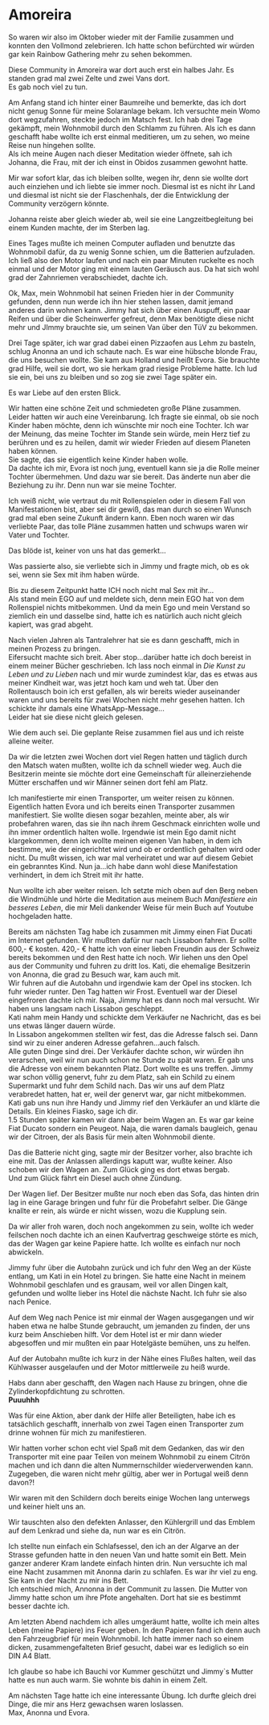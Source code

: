 # Amoreira

So waren wir also im Oktober wieder mit der Familie zusammen und konnten den Vollmond zelebrieren. Ich hatte schon befürchted wir würden gar kein Rainbow Gathering mehr zu sehen bekommen.   

Diese Community in Amoreira war dort auch erst ein halbes Jahr. Es standen grad mal zwei Zelte und zwei Vans dort.  
Es gab noch viel zu tun.  

Am Anfang stand ich hinter einer Baumreihe und bemerkte, das ich dort nicht genug Sonne für meine Solaranlage bekam. Ich versuchte mein Womo dort wegzufahren, steckte jedoch im Matsch fest. Ich hab drei Tage gekämpft, mein Wohnmobil durch den Schlamm zu führen. Als ich es dann geschafft habe wollte ich erst einmal meditieren, um zu sehen, wo meine Reise nun hingehen sollte.  
Als ich meine Augen nach dieser Meditation wieder öffnete, sah ich Johanna, die Frau, mit der ich einst in Obidos zusammen gewohnt hatte.  

Mir war sofort klar, das ich bleiben sollte, wegen ihr, denn sie wollte dort auch einziehen und ich liebte sie immer noch. Diesmal ist es nicht ihr Land und diesmal ist nicht sie der Flaschenhals, der die Entwicklung der Community verzögern könnte.   

Johanna reiste aber gleich wieder ab, weil sie eine Langzeitbegleitung bei einem Kunden machte, der im Sterben lag.  

Eines Tages mußte ich meinen Computer aufladen und benutzte das Wohnmobil dafür, da zu wenig Sonne schien, um die Batterien aufzuladen. Ich ließ also den Motor laufen und nach ein paar Minuten ruckelte es noch einmal und der Motor ging mit einem lauten Geräusch aus. Da hat sich wohl grad der Zahnriemen verabschiedet, dachte ich.  

Ok, Max, mein Wohnmobil hat seinen Frieden hier in der Community gefunden, denn nun werde ich ihn hier stehen lassen, damit jemand anderes darin wohnen kann. Jimmy hat sich über einen Auspuff, ein paar Reifen und über die Scheinwerfer gefreut, denn Max benötigte diese nicht mehr und JImmy brauchte sie, um seinen Van über den TüV zu bekommen.  

Drei Tage später, ich war grad dabei einen Pizzaofen aus Lehm zu basteln, schlug Anonna an und ich schaute nach. Es war eine hübsche blonde Frau, die uns besuchen wollte. Sie kam aus Holland und heißt Evora. Sie brauchte grad Hilfe, weil sie dort, wo sie herkam grad riesige Probleme hatte. Ich lud sie ein, bei uns zu bleiben und so zog sie zwei Tage später ein.  

Es war Liebe auf den ersten Blick.  

Wir hatten eine schöne Zeit und schmiedeten große Pläne zusammen. Leider hatten wir auch eine Vereinbarung. Ich fragte sie einmal, ob sie noch Kinder haben möchte, denn ich wünschte mir noch eine Tochter. Ich war der Meinung, das meine Tochter im Stande sein würde, mein Herz tief zu berühren und es zu heilen, damit wir wieder Frieden auf diesem Planeten haben können.  
Sie sagte, das sie eigentlich keine Kinder haben wolle.  
Da dachte ich mir, Evora ist noch jung, eventuell kann sie ja die Rolle meiner Tochter übermehmen. Und dazu war sie bereit. Das änderte nun aber die Beziehung zu ihr. Denn nun war sie meine Tochter.  

Ich weiß nicht, wie vertraut du mit Rollenspielen oder in diesem Fall von Manifestationen bist, aber sei dir gewiß, das man durch so einen Wunsch grad mal eben seine Zukunft ändern kann. Eben noch waren wir das verliebte Paar, das tolle Pläne zusammen hatten und schwups waren wir Vater und Tochter.  

Das blöde ist, keiner von uns hat das gemerkt...

Was passierte also, sie verliebte sich in Jimmy und fragte mich, ob es ok sei, wenn sie Sex mit ihm haben würde.  

Bis zu diesem Zeitpunkt hatte ICH noch nicht mal Sex mit ihr...  
Als stand mein EGO auf und meldete sich, denn mein EGO hat von dem Rollenspiel nichts mitbekommen. Und da mein Ego und mein Verstand so ziemlich ein und dasselbe sind, hatte ich es natürlich auch nicht gleich kapiert, was grad abgeht.  

Nach vielen Jahren als Tantralehrer hat sie es dann geschafft, mich in meinen Prozess zu bringen.  
Eifersucht machte sich breit. Aber stop...darüber hatte ich doch bereist in einem meiner Bücher geschrieben. Ich lass noch einmal in *Die Kunst zu Leben und zu Lieben* nach und mir wurde zumindest klar, das es etwas aus meiner Kindheit war, was jetzt hoch kam und weh tat. Über den Rollentausch boin ich erst gefallen, als wir bereits wieder auseinander waren und uns bereits für zwei Wochen nicht mehr gesehen hatten. Ich schickte ihr damals eine WhatsApp-Message...  
Leider hat sie diese nicht gleich gelesen.  

Wie dem auch sei. Die geplante Reise zusammen fiel aus und ich reiste alleine weiter.  

Da wir die letzten zwei Wochen dort viel Regen hatten und täglich durch den Matsch waten mußten, wollte ich da schnell wieder weg. Auch die Besitzerin meinte sie möchte dort eine Gemeinschaft für alleinerziehende Mütter erschaffen und wir Männer seinen dort fehl am Platz.  

Ich manifestierte mir einen Transporter, um weiter reisen zu können.  
Eigentlich hatten Evora und ich bereits einen Transporter zusammen manifestiert. Sie wollte diesen sogar bezahlen, meinte aber, als wir probefahren waren, das sie ihn nach ihrem Geschmack einrichten wolle und ihn immer ordentlich halten wolle. Irgendwie ist mein Ego damit nicht klargekommen, denn ich wollte meinen eigenen Van haben, in dem ich bestimme, wie der eingerichtet wird und ob er ordentlich gehalten wird oder nicht. Du mußt wissen, ich war mal verheiratet und war auf diesem Gebiet ein gebranntes Kind. Nun ja...ich habe dann wohl diese Manifestation verhindert, in dem ich Streit mit ihr hatte.  

Nun wollte ich aber weiter reisen. Ich setzte mich oben auf den Berg neben die Windmühle und hörte die Meditation aus meinem Buch *Manifestiere ein besseres Leben*, die mir Meli dankender Weise für mein Buch auf Youtube hochgeladen hatte.

Bereits am nächsten Tag habe ich zusammen mit Jimmy einen Fiat Ducati im Internet gefunden. Wir mußten dafür nur nach Lissabon fahren. Er sollte 600,- € kosten. 420,- € hatte ich von einer lieben Freundin aus der Schweiz bereits bekommen und den Rest hatte ich noch. Wir liehen uns den Opel aus der Community und fuhren zu dritt los. Kati, die ehemalige Besitzerin von Anonna, die grad zu Besuch war, kam auch mit.  
Wir fuhren auf die Autobahn und irgendwie kam der Opel ins stocken. Ich fuhr wieder runter. Den Tag hatten wir Frost. Eventuell war der Diesel eingefroren dachte ich mir. Naja, Jimmy hat es dann noch mal versucht. Wir haben uns langsam nach Lissabon geschleppt.  
Kati nahm mein Handy und schickte dem Verkäufer ne Nachricht, das es bei uns etwas länger dauern würde.  
In Lissabon angekommen stellten wir fest, das die Adresse falsch sei. Dann sind wir zu einer anderen Adresse gefahren...auch falsch.  
Alle guten Dinge sind drei. Der Verkäufer dachte schon, wir würden ihn verarschen, weil wir nun auch schon ne Stunde zu spät waren. Er gab uns die Adresse von einem bekannten Platz. Dort wollte es uns treffen. Jimmy war schon völlig genervt, fuhr zu dem Platz, sah ein Schild zu einem Supermarkt und fuhr dem Schild nach. Das wir uns auf dem Platz verabredet hatten, hat er, weil der genervt war, gar nicht mitbekommen.  
Kati gab uns nun ihre Handy und Jimmy rief den Verkäufer an und klärte die Details. Ein kleines Fiasko, sage ich dir.  
1.5 Stunden später kamen wir dann aber beim Wagen an. Es war gar keine Fiat Ducato sondern ein Peugeot. Naja, die waren damals baugleich, genau wir der Citroen, der als Basis für mein alten Wohnmobil diente.  

Das die Batterie nicht ging, sagte mir der Besitzer vorher, also brachte ich eine mit. Das der Anlassen allerdings kaputt war, wußte keiner. Also schoben wir den Wagen an. Zum Glück ging es dort etwas bergab.  
Und zum Glück fährt ein Diesel auch ohne Zündung.  

Der Wagen lief. Der Besitzer mußte nur noch eben das Sofa, das hinten drin lag in eine Garage bringen und fuhr für die Probefahrt selber. Die Gänge knallte er rein, als würde er nicht wissen, wozu die Kupplung sein.  

Da wir aller froh waren, doch noch angekommen zu sein, wollte ich weder feilschen noch dachte ich an einen Kaufvertrag geschweige störte es mich, das der Wagen gar keine Papiere hatte. Ich wollte es einfach nur noch abwickeln.  

Jimmy fuhr über die Autobahn zurück und ich fuhr den Weg an der Küste entlang, um Kati in ein Hotel zu bringen. Sie hatte eine Nacht in meinem Wohnmobil geschlafen und es grausam, weil vor allen Dingen kalt, gefunden und wollte lieber ins Hotel die nächste Nacht. Ich fuhr sie also nach Penice.  

Auf dem Weg nach Penice ist mir einmal der Wagen ausgegangen und wir haben etwa ne halbe Stunde gebraucht, um jemanden zu finden, der uns kurz beim Anschieben hilft. Vor dem Hotel ist er mir dann wieder abgesoffen und mir mußten ein paar Hotelgäste bemühen, uns zu helfen.  

Auf der Autobahn mußte ich kurz in der Nähe eines Flußes halten, weil das Kühlwasser ausgelaufen und der Motor mittlerweile zu heiß wurde.  

Habs dann aber geschafft, den Wagen nach Hause zu bringen, ohne die Zylinderkopfdichtung zu schrotten.  
**Puuuhhh**  

Was für eine Aktion, aber dank der Hilfe aller Beteiligten, habe ich es tatsächlich geschafft, innerhalb von zwei Tagen einen Transporter zum drinne wohnen für mich zu manifestieren.  

Wir hatten vorher schon echt viel Spaß mit dem Gedanken, das wir den Transporter mit eine paar Teilen von meinem Wohnmobil zu einem Citrön machen und ich dann die alten Nummernschilder wiederverwenden kann. Zugegeben, die waren nicht mehr gültig, aber wer in Portugal weiß denn davon?!  

Wir waren mit den Schildern doch bereits einige Wochen lang unterwegs und keiner hielt uns an.  

Wir tauschten also den defekten Anlasser, den Kühlergrill und das Emblem auf dem Lenkrad und siehe da, nun war es ein Citrön.  

Ich stellte nun einfach ein Schlafsessel, den ich an der Algarve an der Strasse gefunden hatte in den neuen Van und hatte somit ein Bett. Mein ganzer anderer Kram landete einfach hinten drin. Nun versuchte ich mal eine Nacht zusammen mit Anonna darin zu schlafen. Es war ihr viel zu eng. Sie kam in der Nacht zu mir ins Bett.  
Ich entschied mich, Annonna in der Communit zu lassen. Die Mutter von Jimmy hatte schon um ihre Pfote angehalten. Dort hat sie es bestimmt besser dachte ich.  

Am letzten Abend nachdem ich alles umgeräumt hatte, wollte ich mein altes Leben (meine Papiere) ins Feuer geben. In den Papieren fand ich denn auch den Fahrzeugbrief für mein Wohnmobil. Ich hatte immer nach so einem dicken, zusammengefalteten Brief gesucht, dabei war es lediglich so ein DIN A4 Blatt.  

Ich glaube so habe ich Bauchi vor Kummer geschützt und Jimmy`s Mutter hatte es nun auch warm. Sie wohnte bis dahin in einem Zelt.  

Am nächsten Tage hatte ich eine interessante Übung. Ich durfte gleich drei Dinge, die mir ans Herz gewachsen waren loslassen.  
Max, Anonna und Evora.

 



